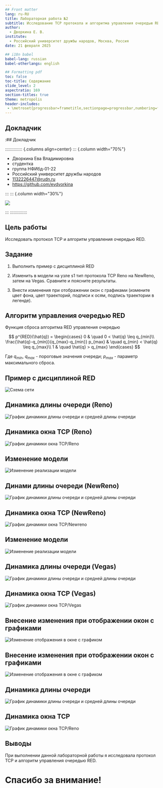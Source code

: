```yaml
---
## Front matter
lang: ru-RU
title: Лабораторная работа №2
subtitle: Исследование TCP протокола и алгоритма управления очередью RED
author:
  - Дворкина Е. В.
institute:
  - Российский университет дружбы народов, Москва, Россия
date: 21 февраля 2025

## i18n babel
babel-lang: russian
babel-otherlangs: english

## Formatting pdf
toc: false
toc-title: Содержание
slide_level: 2
aspectratio: 169
section-titles: true
theme: metropolis
header-includes:
 - \metroset{progressbar=frametitle,sectionpage=progressbar,numbering=fraction}
---
```


## Докладчик

:## Докладчик

:::::::::::::: {.columns align=center}
::: {.column width="70%"}

  * Дворкина Ева Владимировна
  * студентка
  * группа НФИбд-01-22
  * Российский университет дружбы народов
  * [1132226447@rudn.ru](mailto:1132226447@rudn.ru)
  * <https://github.com/evdvorkina>

:::
::: {.column width="30%"}

![](./image/я.jpg)

:::
::::::::::::::



## Цель работы

Исследовать протокол TCP и алгоритм управления очередью RED.

## Задание

1. Выполнить пример с дисциплиной RED

2. Изменить в модели на узле s1 тип протокола TCP Reno на NewReno, затем на Vegas. Сравните и поясните результаты.

3. Внести изменения при отображении окон с графиками (измените цвет фона, цвет траекторий, подписи к осям, подпись траектории в легенде).

## Алгоритм управления очередью RED
Функция сброса алгоритма RED управления очередью 

$$
p^{RED}(\hat{q}) =
  \begin{cases}
    0       & \quad 0 < \hat{q} \leq q_{min}\\
    \frac{\hat{q}-q_{min}}{q_{max}-q_{min}} p_{max}  & \quad q_{min} < \hat{q} \leq q_{max}\\
    1         & \quad \hat{q} > q_{max}
  \end{cases}
$$

Где $q_{min}$, $q_{max}$ - пороговые значения очереди; $p_{max}$ - параметр максимального сброса.

## Пример с дисциплиной RED

![Схема сети](image/1.PNG)

## Динамика длины очереди (Reno)

![График динамики длины очереди и средней длины очереди](image/2.PNG)

## Динамика окна TCP (Reno)

![График динамики окна TCP/Reno](image/3.PNG)

## Изменение модели

![Изменение реализации модели](image/4.PNG)


## Динами длины очереди (NewReno)

![График динамики длины очереди и средней длины очереди](image/5.PNG)

## Динамика окна TCP (NewReno)

![График динамики окна TCP/Newreno](image/6.PNG)

## Изменение модели

![Изменение реализации модели](image/7.PNG)

## Динамика длины очереди (Vegas)

![График динамики длины очереди и средней длины очереди](image/8.PNG)

## Динамика окна TCP (Vegas)

![График динамики окна TCP/Vegas](image/9.PNG)

## Внесение изменения при отображении окон с графиками

![Изменение отображения в окне c графиком](image/10.PNG)

## Внесение изменения при отображении окон с графиками

![Изменение отображения в окне с графиком](image/11.PNG)

## Динамика длины очереди

![График динамики длины очереди и средней длины очереди](image/12.PNG)

## Динамика окна TCP 

![График динамики окна TCP/Reno](image/13.PNG)

## Выводы

При выполнении данной лабораторной работы я исследовала протокол TCP и алгоритм управления очередью RED.

# Спасибо за внимание!
